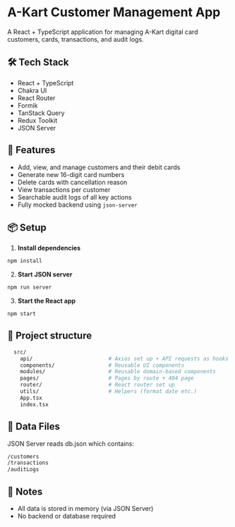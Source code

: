 # A-Kart Customer Management App

A React + TypeScript application for managing A-Kart digital card customers, cards, transactions, and audit logs.

## 🛠 Tech Stack

- React + TypeScript
- Chakra UI
- React Router
- Formik
- TanStack Query
- Redux Toolkit
- JSON Server

## 🚀 Features

- Add, view, and manage customers and their debit cards
- Generate new 16-digit card numbers
- Delete cards with cancellation reason
- View transactions per customer
- Searchable audit logs of all key actions
- Fully mocked backend using `json-server`

## 📦 Setup

1. **Install dependencies**

```bash
npm install
```

2. **Start JSON server**

```bash
npm run server
```

3. **Start the React app**

```bash
npm start
```

## 📜 Project structure

```bash
  src/
    api/                        # Axios set up + API requests as hooks + models
    components/                 # Reusable UI components
    modules/                    # Reusable domain-based components
    pages/                      # Pages by route + 404 page
    router/                     # React router set up
    utils/                      # Helpers (format date etc.)
    App.tsx
    index.tsx
```

## 📁 Data Files

JSON Server reads db.json which contains:

```bash
/customers
/transactions
/auditLogs
```

## 🔐 Notes

- All data is stored in memory (via JSON Server)
- No backend or database required
